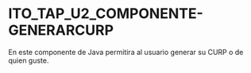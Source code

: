 # ITO_TAP_U2_COMPONENTE-GENERARCURP
En este componente de Java permitira al usuario generar su CURP o de quien guste. 
